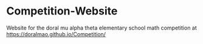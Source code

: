 # Competition-Website
Website for the doral mu alpha theta elementary school math competition at https://doralmao.github.io/Competition/
